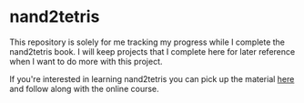 # nand2tetris
This repository is solely for me tracking my progress while I complete the nand2tetris book. I will keep projects that I complete here for later reference when I want to do more with this project.

If you're interested in learning nand2tetris you can pick up the material [here](https://www.nand2tetris.org/) and follow along with the online course.